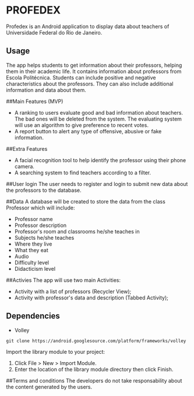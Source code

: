 # PROFEDEX

Profedex is an Android application to display data about teachers of Universidade Federal do Rio de Janeiro.

## Usage
The app helps students to get information about their professors, helping them in their academic life. It contains information about professors from Escola Politécnica. Students can include positive and negative characteristics about the professors. They can also include additional information and data about them.

##Main Features (MVP)
* A ranking to users evaluate good and bad information about teachers. The bad ones will be deleted from the system. The evaluating system will use an algorithm to give preference to recent votes.
* A report button to alert any type of offensive, abusive or fake information.

##Extra Features
* A facial recognition tool to help identify the professor using their phone camera.
* A searching system to find teachers according to a filter.

##User login
The user needs to register and login to submit new data about the professors to the database.

##Data
A database will be created to store the data from the class Professor which will include:

* Professor name
* Professor description
* Professor's room and classrooms he/she teaches in
* Subjects he/she teaches
* Where they live 
* What they eat
* Audio
* Difficulty level
* Didacticism level

##Activies
The app will use two main Activities:
* Activity with a list of professors (Recycler View);
* Activity with professor's data and description (Tabbed Activity);

## Dependencies
* Volley 
```
git clone https://android.googlesource.com/platform/frameworks/volley
```
Import the library module to your project:

1. Click File > New > Import Module.
2. Enter the location of the library module directory then click Finish.

##Terms and conditions
The developers do not take responsability about the content generated by the users.
